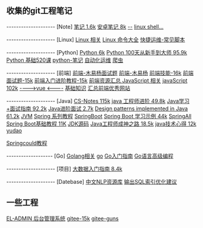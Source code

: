 ## 收集的git工程笔记
-------------------- [Note]
[笔记 1.6k](https://github.com/scalad/Note.git)
[安卓笔记 8k](https://github.com/GcsSloop/AndroidNote.git)
[--](https://github.com/jwasham/coding-interview-university.git)
[linux shell...](https://github.com/guanguans/notes.git)

-------------------- [Linux]
[Linux 相关](https://github.com/overnote/over-linux.git)
[Linux 命令大全](https://github.com/jaywcjlove/linux-command.git)
[快捷运维-常见脚本](https://github.com/aqzt/kjyw.git)

-------------------- [Python]
 [Python 6k](https://github.com/lijin-THU/notes-python.git)
 [Python 100天从新手到大师 95.9k](https://github.com/jackfrued/Python-100-Days.git)
 [Python 基础520课](https://github.com/jackfrued/Python-Core-50-Courses.git)
 [python-笔记](https://github.com/lijin-THU/notes-python.git)
 [自动化运维](https://github.com/yorkoliu/pyauto.git)
 [爬虫](https://github.com/luyishisi/Anti-Anti-Spider.git)

-------------------- [前端] 
 [前端-木易杨面试题](https://github.com/Advanced-Frontend/Daily-Interview-Question.git)
 [前端-木易杨](https://github.com/yygmind/blog.git)
 [前端技能-16k](https://github.com/JacksonTian/fks.git)
 [前端面试题-15k](https://github.com/haizlin/fe)
 [前端入门进阶教程-15k](https://github.com/qianguyihao/Web.git)
 [前端资源汇总 ](https://github.com/helloqingfeng/Awsome-Front-End-learning-resource.git)
 [JavaScript 相关](https://github.com/overnote/over-javascript.git)
 [javaScript 102k](https://github.com/airbnb/javascript.git)
 [---->vue <----](https://github.com/bailicangdu/vue2-elm.git)
 [基础知识](https://github.com/ljianshu/Blog.git)
 [汇总前端优秀网站](https://github.com/Snailzrg/front-end-collect.git)

-------------------- [Java] 
 [CS-Notes 115k](https://github.com/CyC2018/CS-Notes.git)
 [java 工程师进阶 49.8k](https://github.com/doocs/advanced-java.git)
 [Java学习+面试指南 92.2k](https://github.com/Snailclimb/JavaGuide.git)
 [Java进阶面试 2.7k](https://github.com/shishan100/Java-Interview-Advanced.git)
 [Design patterns implemented in Java 61.2k](https://github.com/iluwatar/java-design-patterns.git)
 [JVM](https://github.com/doocs/jvm.git)
 [Spring 系列教程](https://github.com/wuyouzhuguli/SpringAll?utm_source=gold_browser_extension)
 [SpringBoot](https://github.com/JeffLi1993/springboot-learning-example.git)
 [Spring Boot 学习示例 44k](https://github.com/ityouknow/spring-boot-examples.git)
 [SpringAll](https://github.com/wuyouzhuguli/SpringAll.git)
 [Spring Boot基础教程 11K](https://github.com/dyc87112/SpringBoot-Learning.git)
 [JDK源码](https://github.com/seaswalker/JDK.git)
 [Java工程师成神之路 18.5k](https://github.com/hollischuang/toBeTopJavaer.git)
 [java技术心得 12k](https://github.com/aalansehaiyang/technology-talk)
 [yudao](https://github.com/YunaiV/SpringBoot-Labs.git)

[Springcould教程](https://github.com/forezp/SpringCloudLearning.git)

------------------- [Go] 
 [Golang相关](https://github.com/overnote/over-golang.git)
 [go](https://github.com/xinliangnote/Go.git)
 [Go入门指南](https://github.com/unknwon/the-way-to-go_ZH_CN)
 [Go语言高级编程 ](https://github.com/chai2010/advanced-go-programming-book.git)

-------------------- [项目]
 [大数据入门指南 8.4k](https://github.com/heibaiying/BigData-Notes.git)

-------------------- [Datebase]
 [中文NLP资源库](https://github.com/fighting41love/funNLP.git)
 [输出SQL索引优化建议](https://github.com/Meituan-Dianping/SQLAdvisor.git)


 ##  一些工程
[EL-ADMIN 后台管理系统](https://github.com/elunez/eladmin?utm_source=gold_browser_extension)
[gitee-15k](https://gitee.com/log4j/pig.git)
[gitee-guns](https://gitee.com/snailzrg/guns.git)
